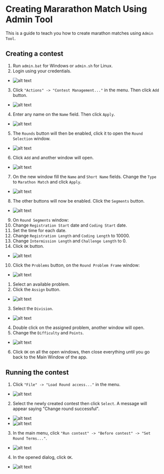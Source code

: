 Creating Mararathon Match Using Admin Tool
================

This is a guide to teach you how to create marathon matches using `Admin Tool`. 

## Creating a contest

1. Run `admin.bat` for Windows or `admin.sh` for Linux.
2. Login using your credentials.
 * ![alt text](https://github.com/macs054/TC-Wiki-Creation/blob/master/img-wiki/marathon-admintool/admin_login.PNG "Login")
3. Click `"Actions" -> "Contest Management..."` in the menu. Then click `Add` button. 
 * ![alt text](https://github.com/macs054/TC-Wiki-Creation/blob/master/img-wiki/marathon-admintool/admin_contest_management.PNG "Contest Management")
4. Enter any name on the `Name` field. Then click `Apply`. 
 * ![alt text](https://github.com/macs054/TC-Wiki-Creation/blob/master/img-wiki/marathon-admintool/admin_contest_window.PNG "Admin Contest Window")
5. The `Rounds` button will then be enabled, click it to open the `Round Selection` window.
 * ![alt text](https://github.com/macs054/TC-Wiki-Creation/blob/master/img-wiki/marathon-admintool/admin_contest_rounds.PNG "Rounds button")
6. Click `Add` and another window will open. 
 * ![alt text](https://github.com/macs054/TC-Wiki-Creation/blob/master/img-wiki/marathon-admintool/admin_round_selection.PNG "Round Selection Add button")
7. On the new window fill the `Name` and `Short Name` fields. Change the `Type` to `Marathon Match` and click `Apply`.
 * ![alt text](https://github.com/macs054/TC-Wiki-Creation/blob/master/img-wiki/marathon-admintool/admin_round_creation.PNG "Admin Round Creation")
8. The other buttons will now be enabled. Click the `Segments` button.
 * ![alt text](https://github.com/macs054/TC-Wiki-Creation/blob/master/img-wiki/marathon-admintool/admin_round_click_segment.PNG "Segment button")
9. On `Round Segments` window: 
 1. Change `Registration Start` date and `Coding Start` date.
 2. Set the time for each date.
 3. Change `Registration Length` and `Coding Length` to 10000.
 4. Change `Intermission Length` and `Challenge Length` to 0.
 5. Click `OK` button.
  * ![alt text](https://github.com/macs054/TC-Wiki-Creation/blob/master/img-wiki/marathon-admintool/admin_round_segments.PNG "Admin Round Segments window")
10. Click the `Problems` button, on the `Round Problem Frame` window:
 * ![alt text](https://github.com/macs054/TC-Wiki-Creation/blob/master/img-wiki/marathon-admintool/admin_round_problems.PNG "Problems button")
 1. Select an available problem.
 2. Click the `Assign` button.
  * ![alt text](https://github.com/macs054/TC-Wiki-Creation/blob/master/img-wiki/marathon-admintool/admin_round_problem_frame.PNG "Select problem then assign")
 3. Select the `Division`.
  * ![alt text](https://github.com/macs054/TC-Wiki-Creation/blob/master/img-wiki/marathon-admintool/admin_round_problem_frame_division.PNG "Division")
 4. Double click on the assigned problem, another window will open.
 5. Change the `Difficulty` and `Points`.
  * ![alt text](https://github.com/macs054/TC-Wiki-Creation/blob/master/img-wiki/marathon-admintool/admin_round_problem_components.PNG "Change difficulty and Points")
 6. Click `OK` on all the open windows, then close everything until you go back to the Main Window of the app.

## Running the contest

1. Click `"File" -> "Load Round access..."` in the menu.
 * ![alt text](https://github.com/macs054/TC-Wiki-Creation/blob/master/img-wiki/marathon-admintool/admin_load_contest.png "Load contest")
2. Select the newly created contest then click `Select`. A message will appear saying "Change round successful".
 * ![alt text](https://github.com/macs054/TC-Wiki-Creation/blob/master/img-wiki/marathon-admintool/admin_change_round_message.PNG "Select Round")
 * ![alt text](https://github.com/macs054/TC-Wiki-Creation/blob/master/img-wiki/marathon-admintool/admin_change_round.PNG "Change round successful")
3. In the main menu, click `"Run contest" -> "Before contest" -> "Set Round Terms..."`.
 * ![alt text](https://github.com/macs054/TC-Wiki-Creation/blob/master/img-wiki/marathon-admintool/admin_run_contest.png "Run Contest")
4. In the opened dialog, click `OK`.
 * ![alt text](https://github.com/macs054/TC-Wiki-Creation/blob/master/img-wiki/marathon-admintool/admin_set_round_terms.PNG "Set Round Terms")

